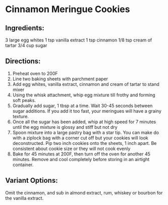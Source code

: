 # Cinnamon Meringue Cookies

## Ingredients:

3 large egg whites
1 tsp vanilla extract
1 tsp cinnamon
1/8 tsp cream of tartar
3/4 cup sugar

## Directions:

1. Preheat oven to 200F
2. Line two baking sheets with parchment paper
3. Add egg whites, vanilla extract, cinnamon and cream of tartar to stand mixer
4. Using the whisk attachment, whip egg mixture till frothy and forming soft peaks.
5. Gradually add sugar, 1 tbsp at a time. Wait 30-45 seconds between sugar additions. If you add it too fast, your meringues will have a grainy texture.
6. Once all the sugar has been added, whip at high speed for 7 minutes until the egg mixture is glossy and stiff but not dry
7. Spoon mixture into a large pastry bag with a star tip. You can make do with a ziplock bag with a corner cut off but your cookies will look deconstructed. Pip two inch cookies onto the sheets, 1 inch apart. Be consistent about cookie size or they will not cook evenly
8. Bake for 45 minutes at 200F, then turn off the oven for another 45 minutes. Remove and cool completely before storing in an airtight container.

## Variant Options:

Omit the cinnamon, and sub in almond extract, rum, whiskey or bourbon for the vanilla extract.
